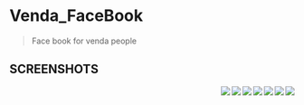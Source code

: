# Venda_FaceBook

> Face book for venda people



## SCREENSHOTS
<img src="SIGN IN.jpg" align="right" />
<img src="SIGN UP.jpg" align="right" />
<img src="HOME.jpg" align="right" />
<img src="USER PROFILE.jpg" align="right" />
<img src="SUGGESTIONS.jpg" align="right" />
<img src="FRIENDS PROFILE.jpg" align="right" />
<img src="MENU.jpg" align="right" />

